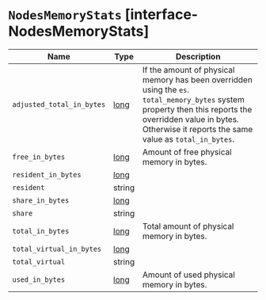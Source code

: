 # `NodesMemoryStats` [interface-NodesMemoryStats]

| Name | Type | Description |
| - | - | - |
| `adjusted_total_in_bytes` | [long](./long.md) | If the amount of physical memory has been overridden using the `es`. `total_memory_bytes` system property then this reports the overridden value in bytes. Otherwise it reports the same value as `total_in_bytes`. |
| `free_in_bytes` | [long](./long.md) | Amount of free physical memory in bytes. |
| `resident_in_bytes` | [long](./long.md) | &nbsp; |
| `resident` | string | &nbsp; |
| `share_in_bytes` | [long](./long.md) | &nbsp; |
| `share` | string | &nbsp; |
| `total_in_bytes` | [long](./long.md) | Total amount of physical memory in bytes. |
| `total_virtual_in_bytes` | [long](./long.md) | &nbsp; |
| `total_virtual` | string | &nbsp; |
| `used_in_bytes` | [long](./long.md) | Amount of used physical memory in bytes. |
